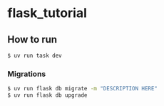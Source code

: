 # flask_tutorial
 
## How to run

```bash
$ uv run task dev
```

### Migrations

```bash
$ uv run flask db migrate -m "DESCRIPTION HERE"
$ uv run flask db upgrade
```